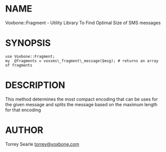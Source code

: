 # NAME

Voxbone::Fragment - Utility Library To Find Optimal Size of SMS messages

# SYNOPSIS

    use Voxbone::Fragment;
    my  @fragments = voxsms\_fragment\_message($msg); # returns an array of fragments

# DESCRIPTION

This method determines the most compact encoding that can be uses for the given message and splits the message based on the maximum length for that encoding

# AUTHOR

Torrey Searle <torrey@voxbone.com>